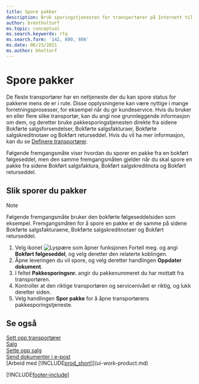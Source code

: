 ```yaml
---
title: Spore pakker
description: Bruk sporingstjenesten for transportører på Internett til å spore kolli og følge fremdriften i en levering.
author: brentholtorf
ms.topic: conceptual
ms.search.keywords: rfq
ms.search.form: '142, 800, 806'
ms.date: 06/23/2021
ms.author: bholtorf
---
```

# Spore pakker
De fleste transportører har en nettjeneste der du kan spore status for pakkene mens de er i rute. Disse opplysningene kan være nyttige i mange forretningsprosesser, for eksempel når du gir kundeservice. Hvis du bruker en eller flere slike transportør, kan du angi noe grunnleggende informasjon om dem, og deretter bruke pakkesporingstjenesten direkte fra sidene Bokførte salgsforsendelser, Bokførte salgsfakturaer, Bokførte salgskreditnotaer og Bokført returseddel. Hvis du vil ha mer informasjon, kan du se [Definere transportører](sales-how-to-set-up-shipping-agents.md). 

Følgende fremgangsmåte viser hvordan du sporer en pakke fra en bokført følgeseddel, men den samme fremgangsmåten gjelder når du skal spore en pakke fra sidene Bokført salgsfaktura, Bokført salgskreditnota og Bokført returseddel.  

## Slik sporer du pakker

> [!NOTE]
> Følgende fremgangsmåte bruker den bokførte følgeseddelsiden som eksempel. Fremgangsmåten for å spore en pakke er de samme på sidene Bokførte salgsfakturaene, Bokførte salgskreditnotaer og Bokført returseddel.

1. Velg ikonet ![Lyspære som åpner funksjonen Fortell meg.](media/ui-search/search_small.png "Fortell hva du vil gjøre") og angi **Bokført følgeseddel**, og velg deretter den relaterte koblingen.
2. Åpne leveringen du vil spore, og velg deretter handlingen **Oppdater dokument**.
3. I feltet **Pakkesporingsnr.** angir du pakkenummeret du har mottatt fra transportøren. 
4. Kontroller at den riktige transportøren og servicenivået er riktig, og lukk deretter siden.
5. Velg handlingen **Spor pakke** for å åpne transportørens pakkesporingstjeneste.

## Se også

[Sett opp transportører](sales-how-to-set-up-shipping-agents.md)  
[Salg](sales-manage-sales.md)  
[Sette opp salg](sales-setup-sales.md)  
[Send dokumenter i e-post](ui-how-send-documents-email.md)  
[Arbeid med [!INCLUDE[prod_short](includes/prod_short.md)]](ui-work-product.md)


[!INCLUDE[footer-include](includes/footer-banner.md)]